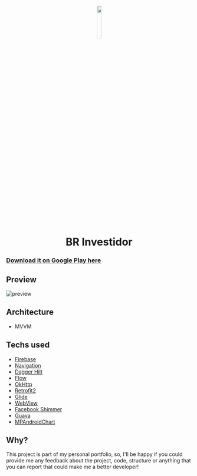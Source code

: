 <p align="center">
  <img src="https://github.com/omouravictor/assets/blob/main/assets/br-investidor/icon.png" width=15%>
</p>

<h1 align="center">BR Investidor</h1>

### [Download it on Google Play here](https://play.google.com/store/apps/details?id=com.omouravictor.br_investidor)

## Preview

![preview](https://github.com/user-attachments/assets/b1de4dde-04d5-40d1-8d37-e0f8c6c7bb39)

## Architecture

- MVVM

## Techs used

- [Firebase](https://firebase.google.com)
- [Navigation](https://developer.android.com/jetpack/androidx/releases/navigation)
- [Dagger Hilt](https://developer.android.com/training/dependency-injection/hilt-android)
- [Flow](https://developer.android.com/kotlin/flow)
- [OkHttp](https://square.github.io/okhttp/)
- [Retrofit2](https://square.github.io/retrofit/)
- [Glide](https://github.com/bumptech/glide)
- [WebView](https://developer.android.com/reference/android/webkit/WebView)
- [Facebook Shimmer](https://github.com/facebookarchive/shimmer-android)
- [Guava](https://github.com/google/guava)
- [MPAndroidChart](https://github.com/PhilJay/MPAndroidChart)

## Why?

This project is part of my personal portfolio, so, I'll be happy if you could provide me any
feedback about the project, code, structure or anything that you can report that could make me a
better developer!
